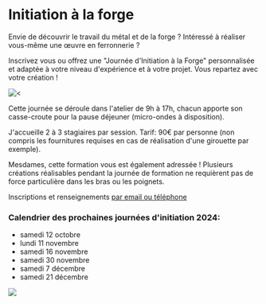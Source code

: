 
# Initiation à la forge

Envie de découvrir le travail du métal et de la forge ? Intéressé à réaliser vous-même une œuvre en ferronnerie ?

Inscrivez vous ou offrez une "Journée d'Initiation à la Forge" personnalisée et adaptée à votre niveau d'expérience et à votre projet. Vous repartez avec votre création !

![\<](</asset/initiation 2.jpg>)

Cette journée se déroule dans l'atelier de 9h à 17h, chacun apporte son casse-croute pour la pause déjeuner (micro-ondes à disposition).

J'accueille 2 à 3 stagiaires par session. Tarif: 90€ par personne (non compris les fournitures requises en cas de réalisation d'une girouette par exemple).

Mesdames, cette formation vous est également adressée !   Plusieurs créations réalisables pendant la journée de formation ne requièrent pas de force particulière dans les bras ou les poignets. 

Inscriptions et renseignements [par email ou téléphone](#contact "par email ou téléphone")

### **Calendrier des prochaines journées d'initiation 2024:**

* samedi 12 octobre
* lundi 11 novembre
* samedi 16 novembre
* samedi 30 novembre
* samedi 7 décembre
* samedi 21 décembre

![](</asset/initiation 1.jpg>)
